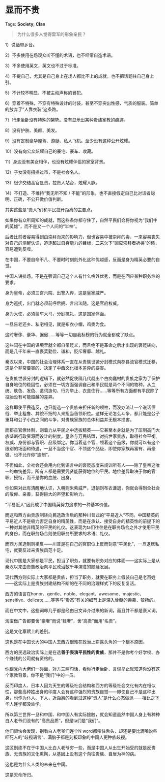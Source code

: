 # 显而不贵

Tags: **Society**, **Clan**

> 为什么很多人觉得雷军的形象亲民？



1）说话带乡音。

2）不多使用在场观众听不懂的术语，也不经常自造术语。

3）不多使用英文，英文也不过于标准。

4）不提自己，尤其是自己身上在场人都比不上的成就，也不把话题往自己身上引。

5）不计较不明显、不被主动声称的冒犯。

6）穿着不特殊，不穿有特殊设计的时装，甚至不穿突出性感、气质的服装。简单的放弃了“人靠衣装“这条路。

7）行走坐卧没有特殊的架势。没有显示出某种贵族家教的痕迹。

8）没有护肤、美颜、美发。

9）没有定制豪华座驾、游艇、私人飞机。至少没有这种公开炫耀。

10）没有向公众炫耀自己的豪宅、豪车、收藏。

11）身边没有美女相伴，也没有炫耀伴侣的家室背景。

12）子女没有招摇过市，不是社会名人。

13）很少交结高官显贵，拉贵人站台，炫耀人脉。

14）不打造、不维持“我无所不知 / 不能”的形象，也不直接假定自己比对话者聪明、正确，不公开做价值判断。

其实这些是“贵人”们和平民拉开距离的主要点。

如果你有众所周知的成就，而这些条你都守住了，自然平民们会将你视为“我们中的英雄”，而不是又一个人间的“半神”。

后者比前者容易得到由崇拜而来的影响力，但也容易中被崇拜的毒，一来容易丧失对自己的清醒认识，追逐超过自身能力的目标，二来欠下“回应崇拜者祈祷”的债，容易遭到反噬。

  


在中国，不要自命不凡、不要时时刻刻外化这种优越感，反而是身为精英必要的自觉。

中国人讲排场，不是在强调自己这个人有什么格外优秀，而是在回应某种职务性的要求。

身为皇帝，必须三宫六院、出警入跸，这是皇家威严。

身为巡抚，出门就必须前呼后拥、言出法随，这是官府权威。

身为大使，必须豪车大马，分庭抗礼，这是国家体面。

  


一旦告老还乡、私宅相见，就是布衣小帽，鸡黍为食。

这时奢侈、豪华、倨傲……等等一切自我标榜的行为就全都成了缺点。

这些词在中国的语境里就全都自带贬义，而且绝不是革命之后才出现的褒贬转向，而是几千年来一直褒奖勤俭、谦和，贬斥奢靡、越礼。

秦汉以来，中国的社会治理体系一直在从贵族世袭分封模式向郡县流官模式迁移，这是个非常要害的、决定了中西文化根本差异的要害。

在贵族世袭分封的逻辑下，就必然促使隔几代就出个白痴蠢材的贵族之家为了保护自身地位的稳固性，必须在一切方面强调自己和平民就是两个不同的物种。从血统、肤色、发色、遣词造句、行为举止、衣食住行……等等所有方面都有平民除了投胎没有可能超越的差异。

这样即使平民造反，也只能选一个贵族来担任新的领袖，而没办法让一个说话俚俗、举止粗鲁、其貌不扬的人来担当首领职位。这样无论怎么斗争，都只能是公子重耳和公子小白之间的斗争，对贵族家族的总体利益并无根本损害。

而郡县官僚体制，则着力从平民之中选拔精英——它甚至本身就是为了压制高门大族垄断行政资源而设计的制度。皇帝与万民结盟，对抗世家贵族，取得社会平衡。权威、身份都与官职、品级绑定。你当着这个官、领着这个品级，你就可以有这个级别的场面和待遇，一旦不当这个官、不领这个品级，即使你家族再富有、再豪强、也不允许你“逾制”。

不但如此，全社会还会用内化到语言中的褒贬态度来规训所有人——除了皇帝这唯一的血统差异，所有人都是需要凭贤能获得地位的平民。地位差异取决于你的官职、授衔，而不是你的血统、出身。

你如果对此有清醒地认识，入朝则朱紫威严，退朝则布衣谦退，你就会得到全社会的敬仰、亲善，获得巨大的声望和影响力。

“平易近人”因此成了中国精英努力追求的一种基本价值。

而这和西方由贵族制转向民选政治后的那种川普式的“平易近人”不同。中国精英的平易近人不是极力否定自身的精英性，而是在承认、接受自身的精英性的前提下的一种对其他非精英的平民的礼仪。这表现为ta们往往是在职务场合之外才使用平民的身份，而在职务场合则使用职务所要求的术语、礼仪。

而西方民选制则相反——川普是在自己的官职位上反而刻意“平民化”，一旦退居私宅，就要反过来贵族风范十足。

现代中国是大家都是平民，担当了职务，就要有职务对应的体面——这实际上是从秦汉以来由贵族政治向平民政治数千年演进的顺延发展。

现代西方则实际上大家都是贵族，担当了职务，就要在职务上假装自己是老百姓——这实际上是贵族封建结构不断的在不同的治理样式下的反复复活。

西方的语言在honor、gentle、noble、elegant、awesome、majestic、sensitive、delicate……等等与“贵态”有关的细节上是深入骨髓的羡慕、赞扬的。

而在中文中，这些词却几乎都是经由日文译介过来的新词，而且并不都是褒义词。

淘宝做广告都要舍“豪奢”而说“轻奢”，舍“高贵”而用“名贵”。

这是文化禀赋上的差别。

这也是在中国长大的中国人去西方很难在政治上崭露头角的一个根本原因。

西方的民选政治实际上是在选**善于表演平民性的贵族**，那并不是你考个好学校、办个赚钱的公司就有资格的。

你跟党内大佬们一碰面，对方三两句话，看你行走坐卧、言谈举止就知道你没有这个家教背景，你不是“我们”中的一员。

反而印度人、日本人因为天生的等级社会结构和西方的等级社会文化有内在相似性，那些高种姓出身的印度人会有这种强烈的贵族自觉——即使自己不是这种出身，也作为仆人、下人，近距离的看到过这种“贵人”是什么心态做派——相比之下华人连学都没处学。

所以第三世界一旦和中国、和中国人有实际接触，就会知道虽然中国人身上有种种白人老爷们没有的“高贵品质”，但是ta们是“我们”。

他们很快会发现，别看白人老爷们连个N word都咬住舌头，却还是要比满嘴说些吓死人的“歧视语言”、满脑子都是刻板印象的中国人更种族歧视。

这区别绝不在于中国人比白人老爷穷一些，而是中国人从出生开始受的就是反贵族、无贵族的文化熏陶，从基因上没有这个向往贵族、自居为神的病。

这也是为什么人类的未来在中国。

这是天命所归。



